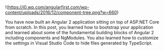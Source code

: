!(https://i0.wp.com/angularfirst.com/wp-content/uploads/2016/12/component-tree.png?w=660)

You have now built an Angular 2 application sitting on top of ASP.NET Core from scratch. In this post, you learned how to bootstrap your application and learned about some of the fundamental building blocks of Angular 2 including components and NgModules. You also learned how to customize the settings in Visual Studio Code to hide files generated by TypeScript.
